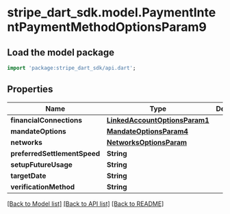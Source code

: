 # stripe_dart_sdk.model.PaymentIntentPaymentMethodOptionsParam9

## Load the model package
```dart
import 'package:stripe_dart_sdk/api.dart';
```

## Properties
Name | Type | Description | Notes
------------ | ------------- | ------------- | -------------
**financialConnections** | [**LinkedAccountOptionsParam1**](LinkedAccountOptionsParam1.md) |  | [optional] 
**mandateOptions** | [**MandateOptionsParam4**](MandateOptionsParam4.md) |  | [optional] 
**networks** | [**NetworksOptionsParam**](NetworksOptionsParam.md) |  | [optional] 
**preferredSettlementSpeed** | **String** |  | [optional] 
**setupFutureUsage** | **String** |  | [optional] 
**targetDate** | **String** |  | [optional] 
**verificationMethod** | **String** |  | [optional] 

[[Back to Model list]](../README.md#documentation-for-models) [[Back to API list]](../README.md#documentation-for-api-endpoints) [[Back to README]](../README.md)


